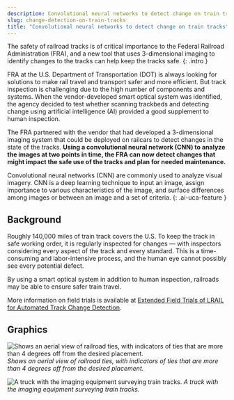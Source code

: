 ```yaml
---
description: Convolutional neural networks to detect change on train tracks
slug: change-detection-on-train-tracks
title: "Convolutional neural networks to detect change on train tracks"
---
```

The safety of railroad tracks is of critical importance to the Federal Railroad Administration (FRA), and a new tool that uses 3-dimensional imaging to identify changes to the tracks can help keep the tracks safe.
{: .intro }

FRA at the U.S. Department of Transportation (DOT) is always looking for solutions to make rail travel and transport safer and more efficient. But track inspection is challenging due to the high number of components and systems. When the vendor-developed smart optical system was identified, the agency decided to test whether scanning trackbeds and detecting change using artificial intelligence (AI) provided a good supplement to human inspection.

The FRA partnered with the vendor that had developed a 3-dimensional imaging system that could be deployed on railcars to detect changes in the state of the tracks. **Using a convolutional neural network (CNN) to analyze the images at two points in time, the FRA can now detect changes that might impact the safe use of the tracks and plan for needed maintenance.**

Convolutional neural networks (CNN) are commonly used to analyze visual imagery. CNN is a deep learning technique to input an image, assign importance to various characteristics of the image, and surface differences among images or between an image and a set of criteria.
{: .ai-uca-feature }

## Background
Roughly 140,000 miles of train track covers the U.S. To keep the track in safe working order, it is regularly inspected for changes — with inspectors considering every aspect of the track and every standard. This is a time-consuming and labor-intensive process, and the human eye cannot possibly see every potential defect. 

By using a smart optical system in addition to human inspection, railroads may be able to ensure safer train travel. 

More information on field trials is available at [Extended Field Trials of LRAIL for Automated Track Change Detection](https://railroads.dot.gov/eAbstracts/extended-field-trials-lrail-automated-track-change-detection).

## Graphics

![Shows an aerial view of railroad ties, with indicators of ties that are more than 4 degrees off from the desired placement.](../images/ai-uca-dot-change-detection1.png)
_Shows an aerial view of railroad ties, with indicators of ties that are more than 4 degrees off from the desired placement._

![A truck with the imaging equipment surveying train tracks.](../images/ai-uca-dot-change-detection2.png)
_A truck with the imaging equipment surveying train tracks._







